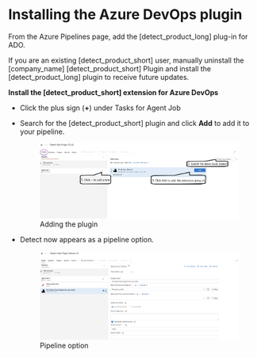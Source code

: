 # Installing the Azure DevOps plugin
From the Azure Pipelines page, add the [detect_product_long] plug-in for ADO.

<note type="note">If you are an existing [detect_product_short] user, manually uninstall the [company_name] [detect_product_short] Plugin and install the [detect_product_long] plugin to receive future updates.</note>

**Install the [detect_product_short] extension for Azure DevOps**

* Click the plus sign (**+**) under Tasks for Agent Job
* Search for the [detect_product_short] plugin and click **Add** to add it to your pipeline.

   <figure>
    <img src="../azureplugin/images/installing1.png"
         alt="Adding the plugin">
    <figcaption>Adding the plugin</figcaption>
</figure>
   
* Detect now appears as a pipeline option.   
   <figure>
    <img src="../azureplugin/images/installing2.png"
         alt="Pipeline option">
    <figcaption>Pipeline option</figcaption>
</figure>

